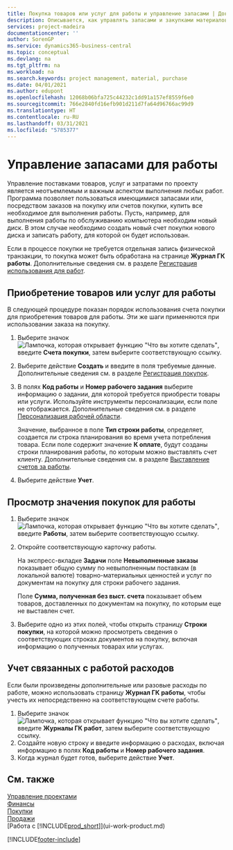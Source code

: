 ```yaml
---
title: Покупка товаров или услуг для работы и управление запасами | Документация Майкрософт
description: Описывается, как управлять запасами и закупками материалов и услуг для работ.
services: project-madeira
documentationcenter: ''
author: SorenGP
ms.service: dynamics365-business-central
ms.topic: conceptual
ms.devlang: na
ms.tgt_pltfrm: na
ms.workload: na
ms.search.keywords: project management, material, purchase
ms.date: 04/01/2021
ms.author: edupont
ms.openlocfilehash: 12068b06bfa725c44232c1dd91a157ef8559f6e0
ms.sourcegitcommit: 766e2840fd16efb901d211d7fa64d96766ac99d9
ms.translationtype: HT
ms.contentlocale: ru-RU
ms.lasthandoff: 03/31/2021
ms.locfileid: "5785377"
---
```

# <a name="manage-job-supplies"></a>Управление запасами для работы
Управление поставками товаров, услуг и затратами по проекту является неотъемлемым и важным аспектом выполнения любых работ. Программа позволяет пользоваться имеющимися запасами или, посредством заказов на покупку или счетов покупки, купить все необходимое для выполнения работы. Пусть, например, для выполнения работы по обслуживанию компьютера необходим новый диск. В этом случае необходимо создать новый счет покупки нового диска и записать работу, для которой он будет использован.

Если в процессе покупки не требуется отдельная запись физической транзакции, то покупка может быть обработана на странице **Журнал ГК работы**. Дополнительные сведения см. в разделе [Регистрация использования для работ](projects-how-record-job-usage.md).

## <a name="to-purchase-items-or-services-for-a-job"></a>Приобретение товаров или услуг для работы
В следующей процедуре показан порядок использования счета покупки для приобретения товаров для работы. Эти же шаги применяются при использовании заказа на покупку.  

1. Выберите значок ![Лампочка, которая открывает функцию "Что вы хотите сделать"](media/ui-search/search_small.png "Что вы хотите сделать"), введите **Счета покупки**, затем выберите соответствующую ссылку.  
2. Выберите действие **Создать** и введите в поля требуемые данные. Дополнительные сведения см. в разделе [Регистрация покупок](purchasing-how-record-purchases.md).
3. В полях **Код работы** и **Номер рабочего задания** выберите информацию о задании, для которой требуется приобрести товары или услуги. Используйте инструменты персонализации, если поле не отображается. Дополнительные сведения см. в разделе [Персонализация рабочей области](ui-personalization-user.md).

    Значение, выбранное в поле **Тип строки работы**, определяет, создается ли строка планирования во время учета потребления товара. Если поле содержит значение **К оплате**, будут созданы строки планирования работы, по которым можно выставлять счет клиенту. Дополнительные сведения см. в разделе [Выставление счетов за работы](projects-how-invoice-jobs.md).
4. Выберите действие **Учет**.

## <a name="to-view-the-value-of-purchases-for-a-job"></a>Просмотр значения покупок для работы
1. Выберите значок ![Лампочка, которая открывает функцию "Что вы хотите сделать"](media/ui-search/search_small.png "Что вы хотите сделать"), введите **Работы**, затем выберите соответствующую ссылку.
2. Откройте соответствующую карточку работы.

    На экспресс-вкладке **Задачи** поле **Невыполненные заказы** показывает общую сумму по невыполненным поставкам (в локальной валюте) товарно-материальных ценностей и услуг по документам на покупку для строки рабочего задания.  

    Поле **Сумма, полученная без выст. счета** показывает объем товаров, доставленных по документам на покупку, по которым еще не выставлен счет.  
3. Выберите одно из этих полей, чтобы открыть страницу **Строки покупки**, на которой можно просмотреть сведения о соответствующих строках документов на покупку, включая информацию о полученных товарах или услугах.

## <a name="to-post-a-job-related-expense"></a>Учет связанных с работой расходов
Если были произведены дополнительные или разовые расходы по работе, можно использовать страницу **Журнал ГК работы**, чтобы учесть их непосредственно на соответствующем счете работы.

1. Выберите значок ![Лампочка, которая открывает функцию "Что вы хотите сделать"](media/ui-search/search_small.png "Что вы хотите сделать"), введите **Журналы ГК работ**, затем выберите соответствующую ссылку.  
2. Создайте новую строку и введите информацию о расходах, включая информацию в полях **Код работы** и **Номер рабочего задания**.  
3. Когда журнал будет готов, выберите действие **Учет**.

## <a name="see-also"></a>См. также
[Управление проектами](projects-manage-projects.md)  
[Финансы](finance.md)  
[Покупки](purchasing-manage-purchasing.md)         
[Продажи](sales-manage-sales.md)      
[Работа с [!INCLUDE[prod_short](includes/prod_short.md)]](ui-work-product.md)  


[!INCLUDE[footer-include](includes/footer-banner.md)]
